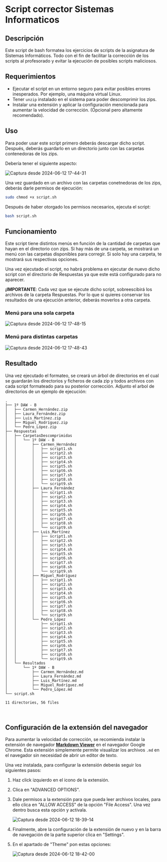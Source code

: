 # Script corrector Sistemas Informaticos

## Descripción
Este script de bash formatea los ejercicios de scripts de la asignatura de Sistemas Informáticos. Todo con el fin de facilitar la corrección de los scripts al profesorado y evitar la ejecución de posibles scripts maliciosos.


## Requerimientos
- Ejecutar el script en un entorno seguro para evitar posibles errores inesperados. Por ejemplo, una máquina virtual Linux.
- Tener `unzip` instalado en el sistema para poder descomprimir los zips.
- Instalar una extensión y aplicar la configuración mencionada para aumentar la velocidad de corrección. (Opcional pero altamente recomendado).


## Uso
Para poder usar este script primero deberás descargar dicho script. Después, deberás guardarlo en un directorio junto con las carpetas contenedoras de los zips.

Debería tener el siguiente aspecto:

![Captura desde 2024-06-12 17-44-31](https://github.com/ALEXl0CO/Script-corrector_Sistemas-Informaticos/assets/153745206/d0ed3612-d7cf-402e-942e-d3e130ad47a2)

Una vez guardado en un archivo con las carpetas conetnedoras de los zips, deberás darle permisos de ejecución:
```bash
sudo chmod +x script.sh
```

Después de haber otorgado los permisos necesarios, ejecuta el script:
```bash
bash script.sh
```


## Funcionamiento
Este script tiene distintos menús en función de la cantidad de carpetas que hayan en el directorio con zips. Si hay más de una carpeta, se mostrará un menú con las carpetas disponibles para corregir. Si solo hay una carpeta, te mostrará sus respectivas opciones.

Una vez ejecutado el script, no habrá problema en ejecutar de nuevo dicho script con el directorio de Respuestas ya que este está configurado para no aparecer.

**¡IMPORTANTE**: Cada vez que se ejecute dicho script, sobreescibirá los archivos de la carpeta Respuestas. Por lo que si quieres conservar los resultados de una ejecución anterior, deberás moverlos a otra carpeta.

### Menú para una sola carpeta

![Captura desde 2024-06-12 17-48-15](https://github.com/ALEXl0CO/Script-corrector_Sistemas-Informaticos/assets/153745206/b55639ce-8eb2-4c7e-bfa3-9997adf55d87)

### Menú para distintas carpetas

![Captura desde 2024-06-12 17-48-43](https://github.com/ALEXl0CO/Script-corrector_Sistemas-Informaticos/assets/153745206/ee764ad1-f605-4dd3-a9a1-d4f050aed3a5)


## Resultado
Una vez ejecutado el formateo, se creará un árbol de directorios en el cual se guardarán los directorios y ficheros de cada zip y todos archivos con cada script formateado para su posterior corrección. Adjunto el arbol de directorios de un ejemplo de ejecución:

```
.
├── 1º DAW - B
│   ├── Carmen_Hernández.zip
│   ├── Laura_Fernández.zip
│   ├── Luis_Martínez.zip
│   ├── Miguel_Rodríguez.zip
│   └── Pedro_López.zip
├── Respuestas
│   ├── CarpetasDescomprimidas
│   │   └── 1º DAW - B
│   │       ├── Carmen_Hernández
│   │       │   ├── script1.sh
│   │       │   ├── script2.sh
│   │       │   ├── script3.sh
│   │       │   ├── script4.sh
│   │       │   ├── script5.sh
│   │       │   ├── script6.sh
│   │       │   ├── script7.sh
│   │       │   ├── script8.sh
│   │       │   └── script9.sh
│   │       ├── Laura_Fernández
│   │       │   ├── script1.sh
│   │       │   ├── script2.sh
│   │       │   ├── script3.sh
│   │       │   ├── script4.sh
│   │       │   ├── script5.sh
│   │       │   ├── script6.sh
│   │       │   ├── script7.sh
│   │       │   ├── script8.sh
│   │       │   └── script9.sh
│   │       ├── Luis_Martínez
│   │       │   ├── script1.sh
│   │       │   ├── script2.sh
│   │       │   ├── script3.sh
│   │       │   ├── script4.sh
│   │       │   ├── script5.sh
│   │       │   ├── script6.sh
│   │       │   ├── script7.sh
│   │       │   ├── script8.sh
│   │       │   └── script9.sh
│   │       ├── Miguel_Rodríguez
│   │       │   ├── script1.sh
│   │       │   ├── script2.sh
│   │       │   ├── script3.sh
│   │       │   ├── script4.sh
│   │       │   ├── script5.sh
│   │       │   ├── script6.sh
│   │       │   ├── script7.sh
│   │       │   ├── script8.sh
│   │       │   └── script9.sh
│   │       └── Pedro_López
│   │           ├── script1.sh
│   │           ├── script2.sh
│   │           ├── script3.sh
│   │           ├── script4.sh
│   │           ├── script5.sh
│   │           ├── script6.sh
│   │           ├── script7.sh
│   │           ├── script8.sh
│   │           └── script9.sh
│   └── Resultados
│       └── 1º DAW - B
│           ├── Carmen_Hernández.md
│           ├── Laura_Fernández.md
│           ├── Luis_Martínez.md
│           ├── Miguel_Rodríguez.md
│           └── Pedro_López.md
└── script.sh

11 directories, 56 files
```


<br>

## Configuración de la extensión del navegador
Para aumentar la velocidad de corrección, se recomienda instalar la extensión de navegador [**Markdown Viewer**](https://chromewebstore.google.com/detail/ckkdlimhmcjmikdlpkmbgfkaikojcbjk) en el navegador Google Chrome. Esta extensión simplemente permite visualizar los archivos `.md` en el navegador sin necesidad de abrir un editor de texto.

Una vez instalada, para configurar la extensión deberás seguir los siguientes pasos:
1. Haz click izquierdo en el icono de la extensión.
2. Clica en "ADVANCED OPTIONS".
3. Dale permisos a la extensión para que pueda leer archivos locales, para ello clica en "ALLOW ACCESS" de la opción "File Access". Una vez dentro busca esta opción y actívala.

   ![Captura desde 2024-06-12 18-39-14](https://github.com/ALEXl0CO/Script-corrector_Sistemas-Informaticos/assets/153745206/b5a90dc2-72f0-4e2d-b2da-c9b65caa5997)

4. Finalmente, abre la configuración de la extensión de nuevo y en la barra de navegación de la parte superior clica en "Settings".
5. En el apartado de "Theme" pon estas opciones:

   ![Captura desde 2024-06-12 18-42-00](https://github.com/ALEXl0CO/Script-corrector_Sistemas-Informaticos/assets/153745206/0797f8c4-6f9e-439f-90ad-3a89245bd972)
